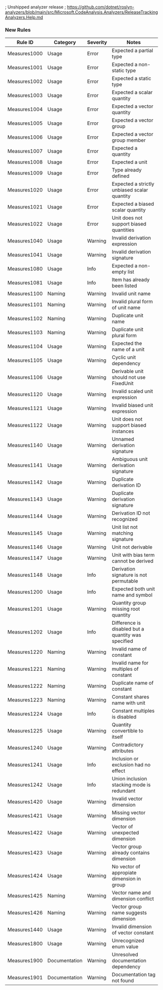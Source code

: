 ; Unshipped analyzer release
; https://github.com/dotnet/roslyn-analyzers/blob/main/src/Microsoft.CodeAnalysis.Analyzers/ReleaseTrackingAnalyzers.Help.md

### New Rules

Rule ID | Category | Severity | Notes
--------|----------|----------|--------------------
Measures1000 | Usage | Error | Expected a partial type
Measures1001 | Usage | Error | Expected a non-static type
Measures1002 | Usage | Error | Expected a static type
Measures1003 | Usage | Error | Expected a scalar quantity
Measures1004 | Usage | Error | Expected a vector quantity
Measures1005 | Usage | Error | Expected a vector group
Measures1006 | Usage | Error | Expected a vector group member
Measures1007 | Usage | Error | Expected a quantity
Measures1008 | Usage | Error | Expected a unit
Measures1009 | Usage | Error | Type already defined
Measures1020 | Usage | Error | Expected a strictly unbiased scalar quantity
Measures1021 | Usage | Error | Expected a biased scalar quantity
Measures1022 | Usage | Error | Unit does not support biased quantities
Measures1040 | Usage | Warning | Invalid derivation expression
Measures1041 | Usage | Warning | Invalid derivation signature
Measures1080 | Usage | Info | Expected a non-empty list
Measures1081 | Usage | Info | Item has already been listed
Measures1100 | Naming | Warning | Invalid unit name
Measures1101 | Naming | Warning | Invalid plural form of unit name
Measures1102 | Naming | Warning | Duplicate unit name
Measures1103 | Naming | Warning | Duplicate unit plural form
Measures1104 | Usage | Warning | Expected the name of a unit
Measures1105 | Usage | Warning | Cyclic unit dependency
Measures1106 | Usage | Warning | Derivable unit should not use FixedUnit
Measures1120 | Usage | Warning | Invalid scaled unit expression
Measures1121 | Usage | Warning | Invalid biased unit expression
Measures1122 | Usage | Warning | Unit does not support biased instances
Measures1140 | Usage | Warning | Unnamed derivation signature
Measures1141 | Usage | Warning | Ambiguous unit derivation signature
Measures1142 | Usage | Warning | Duplicate derivation ID
Measures1143 | Usage | Warning | Duplicate derivation signature
Measures1144 | Usage | Warning | Derivation ID not recognized
Measures1145 | Usage | Warning | Unit list not matching signature
Measures1146 | Usage | Warning | Unit not derivable
Measures1147 | Usage | Warning | Unit with bias term cannot be derived
Measures1148 | Usage | Info | Derivation signature is not permutable
Measures1200 | Usage | Info | Expected both unit name and symbol
Measures1201 | Usage | Warning | Quantity group missing root quantity
Measures1202 | Usage | Info | Difference is disabled but a quantity was specified
Measures1220 | Naming | Warning | Invalid name of constant
Measures1221 | Naming | Warning | Invalid name for multiples of constant
Measures1222 | Naming | Warning | Duplicate name of constant
Measures1223 | Naming | Warning | Constant shares name with unit
Measures1224 | Usage | Info | Constant multiples is disabled
Measures1225 | Usage | Warning | Quantity convertible to itself
Measures1240 | Usage | Warning | Contradictory attributes
Measures1241 | Usage | Info | Inclusion or exclusion had no effect
Measures1242 | Usage | Info | Union inclusion stacking mode is redundant
Measures1420 | Usage | Warning | Invalid vector dimension
Measures1421 | Usage | Warning | Missing vector dimension
Measures1422 | Usage | Warning | Vector of unexpected dimension
Measures1423 | Usage | Warning | Vector group already contains dimension
Measures1424 | Usage | Warning | No vector of appropiate dimension in group
Measures1425 | Naming | Warning | Vector name and dimension conflict
Measures1426 | Naming | Warning | Vector group name suggests dimension
Measures1440 | Usage | Warning | Invalid dimension of vector constant
Measures1800 | Usage | Warning | Unrecognized enum value
Measures1900 | Documentation | Warning | Unresolved documentation dependency
Measures1901 | Documentation | Warning | Documentation tag not found